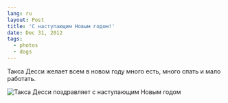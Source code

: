 ```yaml
---
lang: ru
layout: Post
title: 'С наступающим Новым годом!'
date: Dec 31, 2012
tags:
  - photos
  - dogs
---
```


Такса Десси желает всем в новом году много есть, много спать и мало работать.

![Такса Десси поздравляет с наступающим Новым годом](photo://2012-12-16_5D_4009_Artem_Sapegin)
